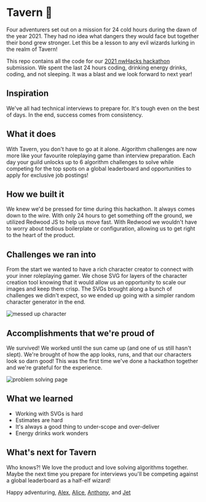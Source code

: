 # Tavern 🍻

Four adventurers set out on a mission for 24 cold hours during the dawn of the year 2021. They had no idea what dangers they would face but together their bond grew stronger. Let this be a lesson to any evil wizards lurking in the realm of Tavern!

This repo contains all the code for our [2021 nwHacks hackathon](https://www.nwhacks.io/) submission. We spent the last 24 hours coding, drinking energy drinks, coding, and not sleeping. It was a blast and we look forward to next year!

## Inspiration

We've all had technical interviews to prepare for. It's tough even on the best of days. In the end, success comes from consistency.

## What it does

With Tavern, you don't have to go at it alone. Algorithm challenges are now more like your favourite roleplaying game than interview preparation. Each day your guild unlocks up to 6 algorithm challenges to solve while competing for the top spots on a global leaderboard and opportunities to apply for exclusive job postings!

## How we built it

We knew we'd be pressed for time during this hackathon. It always comes down to the wire. With only 24 hours to get something off the ground, we utilized Redwood JS to help us move fast. With Redwood we wouldn't have to worry about tedious boilerplate or configuration, allowing us to get right to the heart of the product.

## Challenges we ran into

From the start we wanted to have a rich character creator to connect with your inner roleplaying gamer. We chose SVG for layers of the character creation tool knowing that it would allow us an opportunity to scale our images and keep them crisp. The SVGs brought along a bunch of challenges we didn't expect, so we ended up going with a simpler random character generator in the end.

![messed up character](https://cdn.discordapp.com/attachments/794419266052161566/797688591606218792/Screen_Shot_2021-01-09_at_8.49.32_PM.png)

## Accomplishments that we're proud of

We survived! We worked until the sun came up (and one of us still hasn't slept). We're brought of how the app looks, runs, and that our characters look so darn good! This was the first time we've done a hackathon together and we're grateful for the experience.

![problem solving page](https://cdn.discordapp.com/attachments/794419266052161566/797920267216093214/Screen_Shot_2021-01-10_at_12.10.12_PM.png)

## What we learned

- Working with SVGs is hard
- Estimates are hard
- It's always a good thing to under-scope and over-deliver
- Energy drinks work wonders

## What's next for Tavern

Who knows?! We love the product and love solving algorithms together. Maybe the next time you prepare for interviews you'll be competing against a global leaderboard as a half-elf wizard!

Happy adventuring,
[Alex](https://github.com/bizarre/), [Alice](https://github.com/alicelovescake), [Anthony](https://github.com/amorriscode), and [Jet](https://github.com/jetsimon/)
